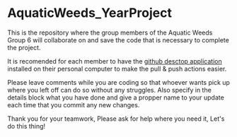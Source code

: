 # AquaticWeeds_YearProject
This is the repository where the group members of the Aquatic Weeds Group 6 will collaborate on and save the code that is necessary to complete the project. 

It is recomended for each member to have the [github desctop application](https://desktop.github.com/download/) installed on their personal computer to make the pull & push actions easier. 

Please leave comments while you are coding so that whoever wants pick up where you left off can do so without any struggles. 
Also specify in the details block what you have done and give a propper name to your update each time that you commit any new changes.

Thank you for your teamwork,
Please ask for help where you need it,
Let's do this thing!
